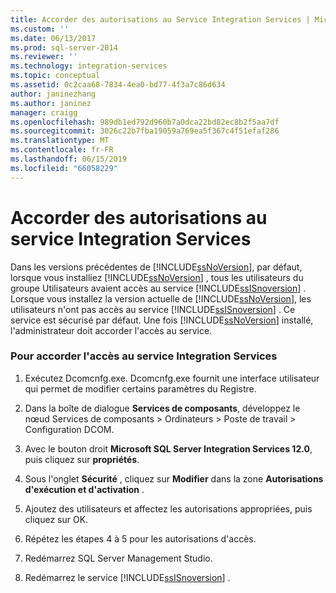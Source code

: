 ```yaml
---
title: Accorder des autorisations au Service Integration Services | Microsoft Docs
ms.custom: ''
ms.date: 06/13/2017
ms.prod: sql-server-2014
ms.reviewer: ''
ms.technology: integration-services
ms.topic: conceptual
ms.assetid: 0c2caa68-7834-4ea0-bd77-4f3a7c86d634
author: janinezhang
ms.author: janinez
manager: craigg
ms.openlocfilehash: 989db1ed792d960b7a0dca22bd82ec8b2f5aa7df
ms.sourcegitcommit: 3026c22b7fba19059a769ea5f367c4f51efaf286
ms.translationtype: MT
ms.contentlocale: fr-FR
ms.lasthandoff: 06/15/2019
ms.locfileid: "66058229"
---
```

# <a name="grant-permissions-to-integration-services-service"></a>Accorder des autorisations au service Integration Services
  Dans les versions précédentes de [!INCLUDE[ssNoVersion](../includes/ssnoversion-md.md)], par défaut, lorsque vous installiez [!INCLUDE[ssNoVersion](../includes/ssnoversion-md.md)] , tous les utilisateurs du groupe Utilisateurs avaient accès au service [!INCLUDE[ssISnoversion](../includes/ssisnoversion-md.md)] . Lorsque vous installez la version actuelle de [!INCLUDE[ssNoVersion](../includes/ssnoversion-md.md)], les utilisateurs n'ont pas accès au service [!INCLUDE[ssISnoversion](../includes/ssisnoversion-md.md)] . Ce service est sécurisé par défaut. Une fois [!INCLUDE[ssNoVersion](../includes/ssnoversion-md.md)] installé, l'administrateur doit accorder l'accès au service.  
  
### <a name="to-grant-access-to-the-integration-services-service"></a>Pour accorder l'accès au service Integration Services  
  
1.  Exécutez Dcomcnfg.exe. Dcomcnfg.exe fournit une interface utilisateur qui permet de modifier certains paramètres du Registre.  
  
2.  Dans la boîte de dialogue **Services de composants**, développez le nœud Services de composants > Ordinateurs > Poste de travail > Configuration DCOM.  
  
3.  Avec le bouton droit **Microsoft SQL Server Integration Services 12.0**, puis cliquez sur **propriétés**.  
  
4.  Sous l'onglet **Sécurité** , cliquez sur **Modifier** dans la zone **Autorisations d'exécution et d'activation** .  
  
5.  Ajoutez des utilisateurs et affectez les autorisations appropriées, puis cliquez sur OK.  
  
6.  Répétez les étapes 4 à 5 pour les autorisations d'accès.  
  
7.  Redémarrez SQL Server Management Studio.  
  
8.  Redémarrez le service [!INCLUDE[ssISnoversion](../includes/ssisnoversion-md.md)] .  
  
  

